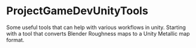 # ProjectGameDevUnityTools
Some useful tools that can help with various workflows in unity. Starting with a tool that converts Blender Roughness maps to a Unity Metallic map format.
